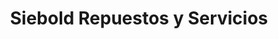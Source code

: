 ---
title: "Siebold Repuestos y Servicios"
url: /mixco/siebold-repuestos-y-servicios/
shop: reparación de automóviles
---